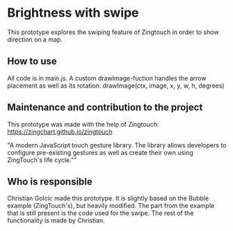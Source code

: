 # Brightness with swipe
This prototype explores the swiping feature of Zingtouch in order to show direction on a map.

## How to use
All code is in main.js. A custom drawImage-fuction handles the arrow placement as well as its rotation:
drawImage(ctx, image, x, y, w, h, degrees)

## Maintenance and contribution to the project
This prototype was made with the help of Zingtouch:
https://zingchart.github.io/zingtouch

"A modern JavaScript touch gesture library. The library allows developers to configure pre-existing gestures as well as create their own using ZingTouch's life cycle.""

## Who is responsible
Christian Golcic made this prototype. It is slightly based on the Bubble example (ZingTouch's), but heavily modified. The part from the example that is still present is the code used for the swipe. The rest of the functionality is made by Christian.

